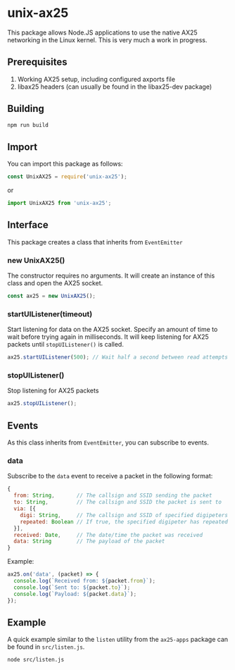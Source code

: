 # unix-ax25

This package allows Node.JS applications to use the native AX25 networking in the Linux kernel. This is very much a work in progress.

## Prerequisites

1. Working AX25 setup, including configured axports file
1. libax25 headers (can usually be found in the libax25-dev package)

## Building
``` bash
npm run build
```

## Import

You can import this package as follows:

``` javascript
const UnixAX25 = require('unix-ax25');
```
or
``` javascript
import UnixAX25 from 'unix-ax25';
```

## Interface

This package creates a class that inherits from `EventEmitter`

### new UnixAX25()

The constructor requires no arguments. It will create an instance of this class and open the AX25 socket.
``` javascript
const ax25 = new UnixAX25();
```

### startUIListener(timeout)

Start listening for data on the AX25 socket. Specify an amount of time to wait before trying again in milliseconds. It will keep listening for AX25 packets until `stopUIListener()` is called.
``` javascript
ax25.startUIListener(500); // Wait half a second between read attempts
```

### stopUIListener()

Stop listening for AX25 packets
``` javascript
ax25.stopUIListener();
```

## Events

As this class inherits from `EventEmitter`, you can subscribe to events.

### data

Subscribe to the `data` event to receive a packet in the following format:
``` javascript
{
  from: String,       // The callsign and SSID sending the packet
  to: String,         // The callsign and SSID the packet is sent to
  via: [{
    digi: String,     // The callsign and SSID of specified digipeters
    repeated: Boolean // If true, the specified digipeter has repeated this packet
  }],
  received: Date,     // The date/time the packet was received
  data: String        // The payload of the packet
}
```
Example:
``` javascript
ax25.on('data', (packet) => {
  console.log(`Received from: ${packet.from}`);
  console.log(`Sent to: ${packet.to}`);
  console.log(`Payload: ${packet.data}`);
});
```

## Example

A quick example similar to the `listen` utility from the `ax25-apps` package can be found in `src/listen.js`.
``` bash
node src/listen.js
```

